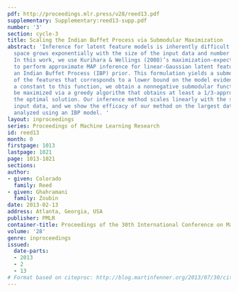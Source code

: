 ```yaml
---
pdf: http://proceedings.mlr.press/v28/reed13.pdf
supplementary: Supplementary:reed13-supp.pdf
number: '3'
section: cycle-3
title: Scaling the Indian Buffet Process via Submodular Maximization
abstract: 'Inference for latent feature models is inherently difficult as the inference
  space grows exponentially with the size of the input data and number of latent features.
  In this work, we use Kurihara & Wellings (2008)’s maximization-expectation framework
  to perform approximate MAP inference for linear-Gaussian latent feature models with
  an Indian Buffet Process (IBP) prior. This formulation yields a submodular function
  of the features that corresponds to a lower bound on the model evidence. By adding
  a constant to this function, we obtain a nonnegative submodular function that can
  be maximized via a greedy algorithm that obtains at least a 1/3-approximation to
  the optimal solution. Our inference method scales linearly with the size of the
  input data, and we show the efficacy of our method on the largest datasets currently
  analyzed using an IBP model. '
layout: inproceedings
series: Proceedings of Machine Learning Research
id: reed13
month: 0
firstpage: 1013
lastpage: 1021
page: 1013-1021
sections: 
author:
- given: Colorado
  family: Reed
- given: Ghahramani
  family: Zoubin
date: 2013-02-13
address: Atlanta, Georgia, USA
publisher: PMLR
container-title: Proceedings of the 30th International Conference on Machine Learning
volume: '28'
genre: inproceedings
issued:
  date-parts:
  - 2013
  - 2
  - 13
# Format based on citeproc: http://blog.martinfenner.org/2013/07/30/citeproc-yaml-for-bibliographies/
---
```

